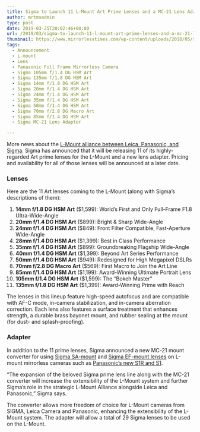 ```yaml
---
title: Sigma to Launch 11 L-Mount Art Prime Lenses and a MC-21 Lens Adapter
author: mrtmsadmin
type: post
date: 2019-03-25T20:02:46+00:00
url: /2019/03/sigma-to-launch-11-l-mount-art-prime-lenses-and-a-mc-21-lens-adapter/
thumbnail: https://www.mirrorlesstimes.com/wp-content/uploads/2018/05/sigma-70mm-f-2-8-dg-macro-art-lens-development.jpeg
tags:
  - Announcement
  - L-mount
  - Lens
  - Panasonic Full Frame Mirrorless Camera
  - Sigma 105mm f/1.4 DG HSM Art
  - Sigma 135mm f/1.8 DG HSM Art
  - Sigma 14mm f/1.8 DG HSM Art
  - Sigma 20mm f/1.4 DG HSM Art
  - Sigma 24mm f/1.4 DG HSM Art
  - Sigma 35mm f/1.4 DG HSM Art
  - Sigma 50mm f/1.4 DG HSM Art
  - Sigma 70mm f/2.8 DG Macro Art
  - Sigma 85mm f/1.4 DG HSM Art
  - Sigma MC-21 Lens Adapter

---
```

More news about the <a href="https://www.mirrorlesstimes.com/2018/09/l-mount-alliance-between-leica-camera-panasonic-and-sigma/" data-wpel-link="internal">L-Mount alliance between Leica, Panasonic, and Sigma</a>. Sigma has announced that it will be releasing 11 of its highly-regarded Art prime lenses for the L-Mount and a new lens adapter. Pricing and availability for all of those lenses will be announced at a later date.

<!--more-->

### Lenses

Here are the 11 Art lenses coming to the L-Mount (along with Sigma’s descriptions of them):

  1. **14mm f/1.8 DG HSM Art** ($1,599): World’s First and Only Full-Frame F1.8 Ultra-Wide-Angle
  2. **20mm f/1.4 DG HSM Art** ($899): Bright & Sharp Wide-Angle
  3. **24mm f/1.4 DG HSM Art** ($849): Front Filter Compatible, Fast-Aperture Wide-Angle
  4. **28mm f/1.4 DG HSM Art** ($1,399): Best in Class Performance
  5. **35mm f/1.4 DG HSM Art** ($899): Groundbreaking Flagship Wide-Angle
  6. **40mm f/1.4 DG HSM Art** ($1,399): Beyond Art Series Performance
  7. **50mm f/1.4 DG HSM Art** ($949): Redesigned for High Megapixel DSLRs
  8. **70mm f/2.8 DG Macro Art** ($569): First Macro to Join the Art Line
  9. **85mm f/1.4 DG HSM Art** ($1,199): Award-Winning Ultimate Portrait Lens
 10. **105mm f/1.4 DG HSM Art** ($1,599): The “Bokeh Master”
 11. **135mm f/1.8 DG HSM Art** ($1,399): Award-Winning Prime with Reach

The lenses in this lineup feature high-speed autofocus and are compatible with AF-C mode, in-camera stabilization, and in-camera aberration correction. Each lens also features a surface treatment that enhances strength, a durable brass bayonet mount, and rubber sealing at the mount (for dust- and splash-proofing).

### Adapter

In addition to the 11 prime lenses, Sigma announced a new MC-21 mount converter for using <a href="https://www.bhphotovideo.com/c/search?N=0&Ntt=Sigma+SA-mount+lenses&ci=15492&cp=15293%2B15492&BI=20175&KBID=14249" target="_blank" rel="noopener">Sigma SA-mount</a> and <a href="https://www.bhphotovideo.com/c/search?N=0&Ntt=+Sigma+EF-mount+lenses&ci=15492&cp=15293%2B15492&BI=20175&KBID=14249" target="_blank" rel="noopener">Sigma EF-mount lenses</a> on L-mount mirrorless cameras such as <a href="https://www.mirrorlesstimes.com/tags/panasonic-s1/" data-wpel-link="internal">Panasonic’s new S1R and S1</a>.

“The expansion of the beloved Sigma prime lens line along with the MC-21 converter will increase the extensibility of the L-Mount system and further Sigma’s role in the strategic L-Mount Alliance alongside Leica and Panasonic,” Sigma says.

The converter allows more freedom of choice for L-Mount cameras from SIGMA, Leica Camera and Panasonic, enhancing the extensibility of the L-Mount system. The adapter will allow a total of 29 Sigma lenses to be used on the L-Mount.